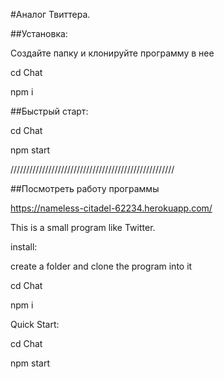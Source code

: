 #Аналог Твиттера.

##Установка:

Создайте папку и клонируйте программу в нее

cd Chat

npm i

##Быстрый старт:

cd Chat

npm start

////////////////////////////////////////////////////

##Посмотреть работу программы

https://nameless-citadel-62234.herokuapp.com/

This is a small program like Twitter.

install:

create a folder and clone the program into it

cd Chat

npm i

Quick Start:

cd Chat

npm start
